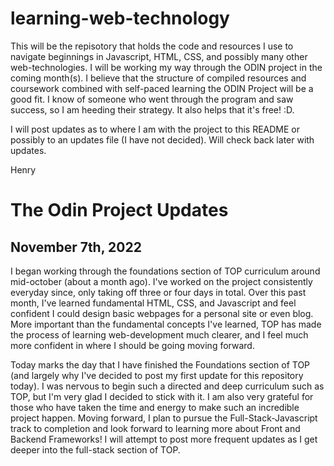 # learning-web-technology

This will be the repisotory that holds the code and resources I use to navigate beginnings in Javascript, HTML, CSS, and possibly many other web-technologies. I will be working my way through the ODIN project in the coming month(s). I believe that the structure of compiled resources and coursework combined with self-paced learning the ODIN Project will be a good fit. I know of someone who went through the program and saw success, so I am heeding their strategy. It also helps that it's free! :D. 

I will post updates as to where I am with the project to this README or possibly to an updates file (I have not decided). Will check back later with updates. 

Henry 

# The Odin Project Updates 

## November 7th, 2022
I began working through the foundations section of TOP curriculum around mid-october (about a month ago). I've worked on the project consistently everyday since, only taking off three or four days in total. Over this past month, I've learned fundamental HTML, CSS, and Javascript and feel confident I could design basic webpages for a personal site or even blog. More important than the fundamental concepts I've learned, TOP has made the process of learning web-development much clearer, and I feel much more confident in where I should be going moving forward. 

Today marks the day that I have finished the Foundations section of TOP (and largely why I've decided to post my first update for this repository today). I was nervous to begin such a directed and deep curriculum such as TOP, but I'm very glad I decided to stick with it. I am also very grateful for those who have taken the time and energy to make such an incredible project happen. Moving forward, I plan to pursue the Full-Stack-Javascript track to completion and look forward to learning more about Front and Backend Frameworks! I will attempt to post more frequent updates as I get deeper into the full-stack section of TOP. 
